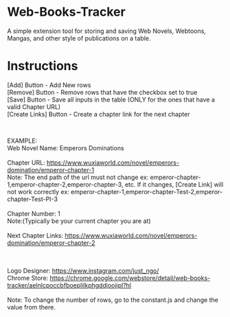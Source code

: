 # Web-Books-Tracker
A simple extension tool for storing and saving Web Novels, Webtoons, Mangas, and other style of publications on a table.

# Instructions
[Add] Button - Add New rows <br />
[Remove] Button - Remove rows that have the checkbox set to true <br />
[Save] Button - Save all inputs in the table (ONLY for the ones that have a valid Chapter URL) <br />
[Create Links] Button - Create a chapter link for the next chapter <br />

<br />

EXAMPLE: <br />
Web Novel Name: Emperors Dominations <br /><br />
Chapter URL: https://www.wuxiaworld.com/novel/emperors-domination/emperor-chapter-1  <br />
Note: The end path of the url must not change ex: emperor-chapter-1,emperor-chapter-2,emperor-chapter-3, etc. If it changes, [Create Link] will not work correctly ex: emperor-chapter-1,emperor-chapter-Test-2,emperor-chapter-Test-PI-3 <br /><br />
Chapter Number: 1 <br />
Note:(Typically be your current chapter you are at) <br /><br />
Next Chapter Links: https://www.wuxiaworld.com/novel/emperors-domination/emperor-chapter-2 <br />

<br /> <br />
Logo Designer: https://www.instagram.com/just_ngo/
<br />
Chrome Store: https://chrome.google.com/webstore/detail/web-books-tracker/aelnlcpoccbfboeplilkphgddjoojipl?hl
<br /> <br />
Note: To change the number of rows, go to the constant.js and change the value from there.
